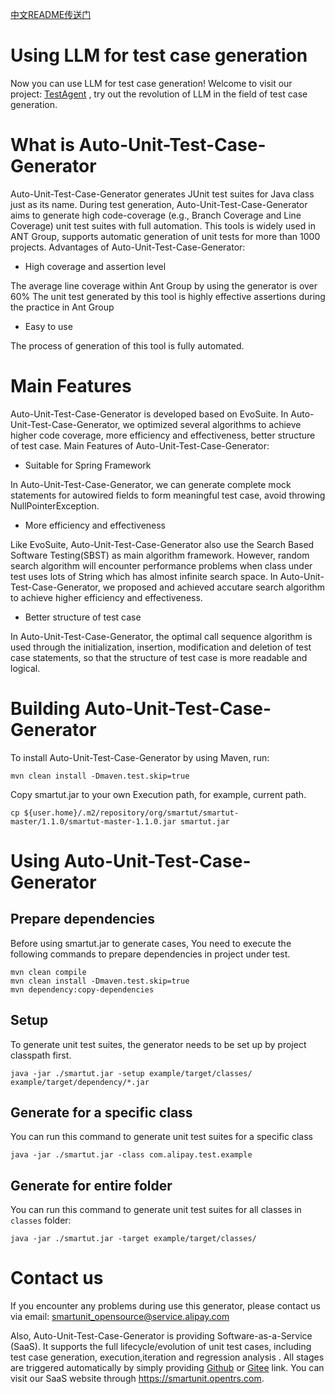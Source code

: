 [中文README传送门](https://github.com/TRaaSStack/auto-unit-test-case-generator/blob/main/README_CN.md)
# Using LLM for test case generation
Now you can use LLM for test case generation!  Welcome to visit our project: [TestAgent](https://github.com/codefuse-ai/Test-Agent) , try out the revolution of LLM in the field of test case generation.


# What is Auto-Unit-Test-Case-Generator
Auto-Unit-Test-Case-Generator generates JUnit test suites for Java class just as its name. During test generation, Auto-Unit-Test-Case-Generator aims to generate high code-coverage (e.g., Branch Coverage and Line Coverage) unit test suites with full automation. This tools is widely used in ANT Group, supports automatic generation of unit tests for more than 1000 projects. 
Advantages of Auto-Unit-Test-Case-Generator:

- High coverage and assertion level

The average line coverage within Ant Group by using the generator is over 60%
The unit test  generated by this tool is highly effective assertions during the practice in Ant Group

- Easy to use

The process of generation of this tool is fully automated. 

# Main Features
Auto-Unit-Test-Case-Generator is developed based on EvoSuite. In Auto-Unit-Test-Case-Generator, we optimized several algorithms to achieve higher code coverage, more efficiency and effectiveness, better structure of test case.
Main Features of Auto-Unit-Test-Case-Generator:

- Suitable for Spring Framework

In Auto-Unit-Test-Case-Generator, we can generate complete mock statements for autowired fields to form meaningful test case,  avoid throwing NullPointerException.

- More efficiency and effectiveness

Like EvoSuite, Auto-Unit-Test-Case-Generator also use the Search Based Software Testing(SBST)  as main algorithm framework. However, random search algorithm will encounter performance problems when class under test uses lots of String which has almost infinite search space. In Auto-Unit-Test-Case-Generator, we proposed and achieved accutare search algorithm to achieve higher efficiency and effectiveness.

- Better structure of test case

In Auto-Unit-Test-Case-Generator, the optimal call sequence algorithm is used through the initialization, insertion, modification and deletion of test case statements, so that the structure of test case is more readable and logical.


# Building Auto-Unit-Test-Case-Generator
To install Auto-Unit-Test-Case-Generator by using Maven, run:
```shell
mvn clean install -Dmaven.test.skip=true
```
Copy smartut.jar to your own Execution path, for example, current path.
```shell
cp ${user.home}/.m2/repository/org/smartut/smartut-master/1.1.0/smartut-master-1.1.0.jar smartut.jar
```


# Using Auto-Unit-Test-Case-Generator
## Prepare dependencies
Before using smartut.jar to generate cases, You need to execute the following commands to prepare dependencies in project under test.
```shell
mvn clean compile
mvn clean install -Dmaven.test.skip=true
mvn dependency:copy-dependencies
```
## Setup
To generate unit test suites, the generator needs to be set up by project classpath first.
```shell
java -jar ./smartut.jar -setup example/target/classes/ example/target/dependency/*.jar
```
## Generate for a specific class
You can run this command to generate unit test suites for a specific class
```shell
java -jar ./smartut.jar -class com.alipay.test.example
```
## Generate for entire folder
You can run this command to generate unit test suites for all classes in `classes` folder:
```shell
java -jar ./smartut.jar -target example/target/classes/
```


# Contact us
If you encounter any problems during use this generator, please contact us via email: smartunit_opensource@service.alipay.com

Also, Auto-Unit-Test-Case-Generator is providing Software-as-a-Service (SaaS). It supports the full lifecycle/evolution of unit test cases, including test case generation, execution,iteration and regression analysis . All stages are triggered automatically by simply providing [Github](https://github.com/) or [Gitee](https://gitee.com/) link. You can visit our SaaS website through https://smartunit.opentrs.com.

# 
 
